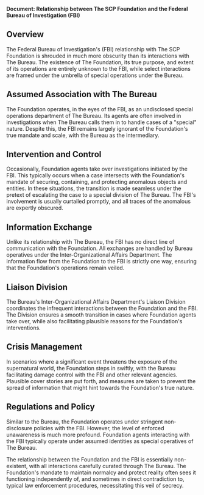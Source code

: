 **Document: Relationship between The SCP Foundation and the Federal Bureau of Investigation (FBI)**

## Overview

The Federal Bureau of Investigation's (FBI) relationship with The SCP Foundation is shrouded in much more obscurity than its interactions with The Bureau. The existence of The Foundation, its true purpose, and extent of its operations are entirely unknown to the FBI, while select interactions are framed under the umbrella of special operations under the Bureau.

## Assumed Association with The Bureau

The Foundation operates, in the eyes of the FBI, as an undisclosed special operations department of The Bureau. Its agents are often involved in investigations when The Bureau calls them in to handle cases of a "special" nature. Despite this, the FBI remains largely ignorant of the Foundation's true mandate and scale, with the Bureau as the intermediary.

## Intervention and Control

Occasionally, Foundation agents take over investigations initiated by the FBI. This typically occurs when a case intersects with the Foundation's mandate of securing, containing, and protecting anomalous objects and entities. In these situations, the transition is made seamless under the pretext of escalating the case to a special division of The Bureau. The FBI's involvement is usually curtailed promptly, and all traces of the anomalous are expertly obscured.

## Information Exchange

Unlike its relationship with The Bureau, the FBI has no direct line of communication with the Foundation. All exchanges are handled by Bureau operatives under the Inter-Organizational Affairs Department. The information flow from the Foundation to the FBI is strictly one way, ensuring that the Foundation's operations remain veiled.

## Liaison Division

The Bureau's Inter-Organizational Affairs Department's Liaison Division coordinates the infrequent interactions between the Foundation and the FBI. The Division ensures a smooth transition in cases where Foundation agents take over, while also facilitating plausible reasons for the Foundation's interventions.

## Crisis Management

In scenarios where a significant event threatens the exposure of the supernatural world, the Foundation steps in swiftly, with the Bureau facilitating damage control with the FBI and other relevant agencies. Plausible cover stories are put forth, and measures are taken to prevent the spread of information that might hint towards the Foundation's true nature.

## Regulations and Policy

Similar to the Bureau, the Foundation operates under stringent non-disclosure policies with the FBI. However, the level of enforced unawareness is much more profound. Foundation agents interacting with the FBI typically operate under assumed identities as special operatives of The Bureau.

The relationship between the Foundation and the FBI is essentially non-existent, with all interactions carefully curated through The Bureau. The Foundation's mandate to maintain normalcy and protect reality often sees it functioning independently of, and sometimes in direct contradiction to, typical law enforcement procedures, necessitating this veil of secrecy.